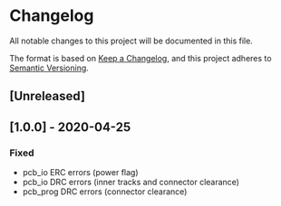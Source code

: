 # Changelog
All notable changes to this project will be documented in this file.

The format is based on [Keep a Changelog](https://keepachangelog.com/en/1.0.0/),
and this project adheres to [Semantic Versioning](https://semver.org/spec/v2.0.0.html).


## [Unreleased]


## [1.0.0] - 2020-04-25

### Fixed
- pcb_io ERC errors (power flag)
- pcb_io DRC errors (inner tracks and connector clearance)
- pcb_prog DRC errors (connector clearance)
